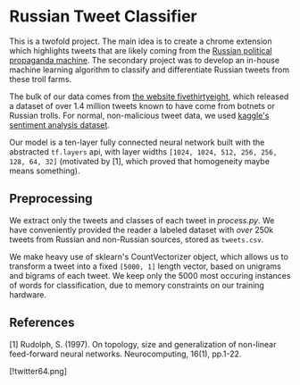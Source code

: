 # Russian Tweet Classifier
This is a twofold project. The main idea is to create a chrome extension which highlights tweets that are likely coming from the [Russian political propaganda machine](https://www.cnn.com/2018/10/19/politics/russian-troll-instructions/index.html). The secondary project was to develop an in-house machine learning algorithm to classify and differentiate Russian tweets from these troll farms.  
  
The bulk of our data comes from [the website fivethirtyeight](https://github.com/fivethirtyeight/russian-troll-tweets), which released a dataset of over 1.4 million tweets known to have come from botnets or Russian trolls. For normal, non-malicious tweet data, we used [kaggle's sentiment analysis dataset](https://www.kaggle.com/c/twitter-sentiment-analysis2).  
  
Our model is a ten-layer fully connected neural network built with the abstracted ```tf.layers``` api, with layer widths ```[1024, 1024, 512, 256, 256, 128, 64, 32]``` (motivated by [1], which proved that homogeneity maybe means something).
  
## Preprocessing
We extract only the tweets and classes of each tweet in _process.py_. We have conveniently provided the reader a labeled dataset with _over_ 250k tweets from Russian and non-Russian sources, stored as ```tweets.csv```.  

We make heavy use of sklearn's CountVectorizer object, which allows us to transform a tweet into a fixed ```[5000, 1]``` length vector, based on unigrams and bigrams of each tweet. We keep only the 5000 most occuring instances of words for classification, due to memory constraints on our training hardware.

## References
[1] Rudolph, S. (1997). On topology, size and generalization of non-linear feed-forward neural networks. Neurocomputing, 16(1), pp.1-22. 

[!twitter64.png]
